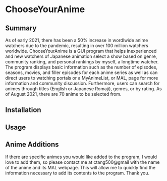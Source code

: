 # ChooseYourAnime
## Summary
As of early 2021, there has been a 50% increase in wordlwide anime watchers due to the pandemic, resulting in over 100 million watchers worldwide.  ChooseYourAnime is a GUI program that helps inexperienced and new watchers of Japanese animation select a show based on genre, community ranking, and personal rankings by myself, a longtime watcher.
The program displays basic information such as the number of episodes, seasons, movies, and filler episodes for each anime series as well as can direct users to watching portals or a MyAnimeList, or MAL, page for more information and community discussion.  Furthermore, users can search for animes through titles (English or Japanese Romaji), genres, or by rating.  As of August 2021, there are 70 anime to be selected from.

## Installation

## Usage

## Anime Additions
If there are specific animes you would like added to the program, I would love to add them, so please contact me at ctang500@gmail with the name of the anime and its MAL webpage.  This will allow me to quickly find the information necessary to add its contents to the program.  Thank you.  
